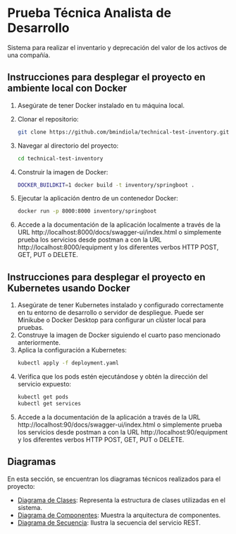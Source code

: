 # Prueba Técnica Analista de Desarrollo 

Sistema para realizar el inventario y deprecación del valor de los activos de una compañía.

## Instrucciones para desplegar el proyecto en ambiente local con Docker

1. Asegúrate de tener Docker instalado en tu máquina local.

2. Clonar el repositorio:

   ```bash
   git clone https://github.com/bmindiola/technical-test-inventory.git
   ```

3. Navegar al directorio del proyecto:

   ```bash
   cd technical-test-inventory
   ```

4. Construir la imagen de Docker:

   ```bash
   DOCKER_BUILDKIT=1 docker build -t inventory/springboot .
   ```

5. Ejecutar la aplicación dentro de un contenedor Docker:

   ```bash
   docker run -p 8000:8000 inventory/springboot
   ```
6. Accede a la documentación de la aplicación localmente a través de la URL http://localhost:8000/docs/swagger-ui/index.html
   o simplemente prueba los servicios desde postman a con la URL http://localhost:8000/equipment y los diferentes verbos HTTP
   POST, GET, PUT o DELETE.

## Instrucciones para desplegar el proyecto en Kubernetes usando Docker

1. Asegúrate de tener Kubernetes instalado y configurado correctamente en tu entorno de desarrollo o servidor de despliegue.
   Puede ser Minikube o Docker Desktop para configurar un clúster local para pruebas.
2. Construye la imagen de Docker siguiendo el cuarto paso mencionado anteriormente.
3. Aplica la configuración a Kubernetes:
   ```bash
   kubectl apply -f deployment.yaml
   ```
4. Verifica que los pods estén ejecutándose y obtén la dirección del servicio expuesto:
   ```bash
   kubectl get pods
   kubectl get services
   ```
5. Accede a la documentación de la aplicación a través de la URL http://localhost:90/docs/swagger-ui/index.html
   o simplemente prueba los servicios desde postman a con la URL http://localhost:90/equipment y los diferentes verbos HTTP
   POST, GET, PUT o DELETE.

## Diagramas

En esta sección, se encuentran los diagramas técnicos realizados para el proyecto:

- [Diagrama de Clases](diagrams/diagrama-clases.pdf): Representa la estructura de clases utilizadas en el sistema.
- [Diagrama de Componentes](diagrams/diagrama-componentes.pdf): Muestra la arquitectura de componentes.
- [Diagrama de Secuencia](diagrams/diagrama-secuencia.pdf): Ilustra la secuencia del servicio REST.
